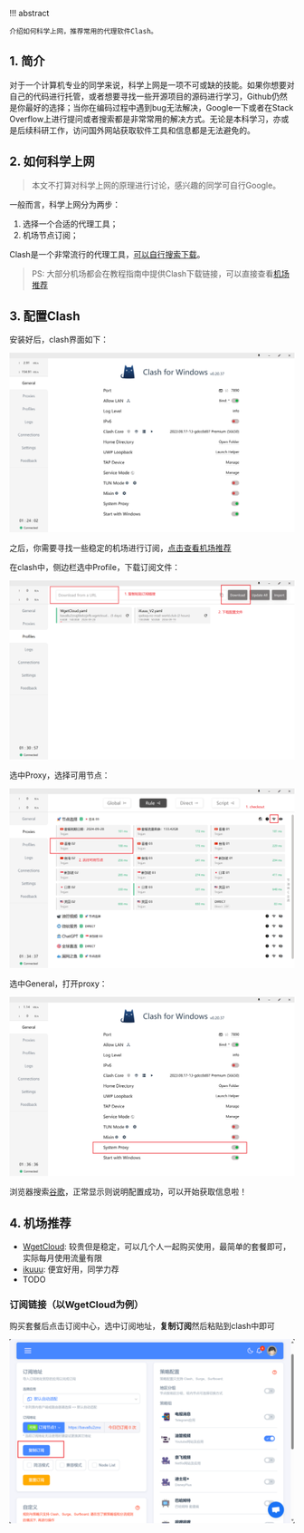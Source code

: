 !!! abstract 

    介绍如何科学上网，推荐常用的代理软件Clash。

## 1. 简介

对于一个计算机专业的同学来说，科学上网是一项不可或缺的技能。如果你想要对自己的代码进行托管，或者想要寻找一些开源项目的源码进行学习，Github仍然是你最好的选择；当你在编码过程中遇到bug无法解决，Google一下或者在Stack Overflow上进行提问或者搜索都是非常常用的解决方式。无论是本科学习，亦或是后续科研工作，访问国外网站获取软件工具和信息都是无法避免的。

## 2. 如何科学上网

> 本文不打算对科学上网的原理进行讨论，感兴趣的同学可自行Google。

一般而言，科学上网分为两步：

1. 选择一个合适的代理工具；
2. 机场节点订阅；

Clash是一个非常流行的代理工具，[可以自行搜索下载](https://www.clash.la/archives/748/#google_vignette)。

> PS: 大部分机场都会在教程指南中提供Clash下载链接，可以直接查看[机场推荐](#机场推荐)

## 3. 配置Clash

安装好后，clash界面如下：

![](/images/Snipaste_2024-09-26_20-18-36.png)

之后，你需要寻找一些稳定的机场进行订阅，[点击查看机场推荐](#机场推荐)

在clash中，侧边栏选中Profile，下载订阅文件：

![](/images/Snipaste_2024-09-26_20-26-12.png)

选中Proxy，选择可用节点：

![](/images/Clash1.png)

选中General，打开proxy：

![](/images/clash2.png)

浏览器搜索[谷歌](https://www.google.com.hk/index.html)，正常显示则说明配置成功，可以开始获取信息啦！


## 4. <a name="机场推荐">机场推荐</a>

- [WgetCloud](https://egjplmujirj2tbj9wuzy.wgetcloud.org/user): 较贵但是稳定，可以几个人一起购买使用，最简单的套餐即可，实际每月使用流量有限
- [ikuuu](https://ikuuu.pw/user): 便宜好用，同学力荐
- TODO

### 订阅链接（以WgetCloud为例）

购买套餐后点击订阅中心，选中订阅地址，**复制订阅**然后粘贴到clash中即可

![](/images/clash3.png)


